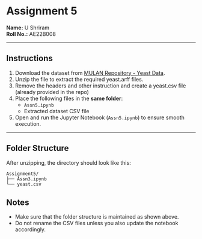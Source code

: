 # Assignment 5

**Name:** U Shriram  
**Roll No.:** AE22B008  

---

## Instructions

1. Download the dataset from [MULAN Repository - Yeast Data](https://mulan.sourceforge.net/datasets-mlc.html).
2. Unzip the file to extract the required yeast.arff files.
3. Remove the headers and other instruction and create a yeast.csv file (already provided in the repo)
4. Place the following files in the **same folder**:
   - `Assn5.ipynb`
   - Extracted dataset CSV file
5. Open and run the Jupyter Notebook (`Assn5.ipynb`) to ensure smooth execution.

---

## Folder Structure

After unzipping, the directory should look like this:
```
Assignment5/
├── Assn3.ipynb
└── yeast.csv
```
## Notes

- Make sure that the folder structure is maintained as shown above.  
- Do not rename the CSV files unless you also update the notebook accordingly.
